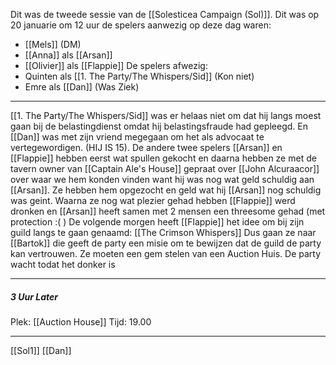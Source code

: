 Dit was de tweede sessie van de [[Solesticea Campaign (Sol)]]. Dit was op 20 januarie om 12 uur de spelers aanwezig op deze dag waren:
* [[Mels]] (DM)
* [[Anna]] als [[Arsan]]
* [[Olivier]] als [[Flappie]]
De spelers afwezig:
* Quinten als [[1. The Party/The Whispers/Sid]] (Kon niet)
* Emre als [[Dan]] (Was Ziek)
--------
[[1. The Party/The Whispers/Sid]] was er helaas niet om dat hij langs moest gaan bij de belastingdienst omdat hij belastingsfraude had gepleegd. En [[Dan]] was met zijn vriend megegaan om het als advocaat te vertegewordigen. (HIJ IS 15). De andere twee spelers [[Arsan]] en [[Flappie]] hebben eerst wat spullen gekocht en daarna hebben ze met de tavern owner van [[Captain Ale's House]] gepraat over [[John Alcuraacor]] over waar we hem konden vinden want hij was nog wat geld schuldig aan [[Arsan]]. Ze hebben hem opgezocht en geld wat hij [[Arsan]] nog schuldig was geint. Waarna ze nog wat plezier gehad hebben [[Flappie]] werd dronken en [[Arsan]] heeft samen met 2 mensen een threesome gehad (met protection :( )  De volgende morgen heeft [[Flappie]] het idee om bij zijn guild langs te gaan genaamd: [[The Crimson Whispers]] Dus gaan ze naar [[Bartok]] die geeft de party een misie om te bewijzen dat de guild de party kan vertrouwen. Ze moeten een gem stelen van een Auction Huis. De party wacht todat het donker is

-------------
##### 3 Uur Later

Plek: [[Auction House]]
Tijd: 19.00



---------------
 [[Sol1]]
 [[Dan]]